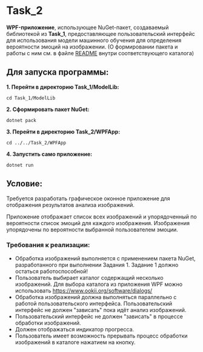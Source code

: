 # **Task_2**
**WPF-приложение**, использующее NuGet-пакет, создаваемый библиотекой из **Task_1**, предоставляющее пользовательский интерфейс для использования модели машинного обучения для определения вероятности эмоций на изображении. (О формировании пакета и работы с ним см. в файле [README](https://github.com/tsirleo/Lab_DotNET/blob/master/Task_1/README.md) внутри соответствующего каталога)

## **Для запуска программы:** 
**1. Перейти в директорию Task_1/ModelLib:**
```
cd Task_1/ModelLib
```

**2. Сформировать пакет NuGet:**
```
dotnet pack
```
**3. Перейти в директорию Task_2/WPFApp:**
```
cd ../../Task_2/WPFApp
```
**4. Запустить само приложение:**
```
dotnet run
```
## **Условие:** 
Требуется разработать графическое оконное приложение для отображения результатов анализа изображений. 

Приложение отображает список всех изображений и упорядоченный по вероятности список эмоций для каждого изображения. Изображения упорядочены по вероятности выбранной пользователем эмоции. 

### **Требования к реализации:** 
- Обработка изображений выполняется  c применением пакета NuGet, разработанного при выполнении Задания 1. Задание 1 должно остаться работоспособной! 
- Пользователь выбирает каталог содержащий несколько изображений. Для выбора каталога из приложения WPF можно использовать https://www.ookii.org/software/dialogs/ 
- Обработка изображений должна выполняться параллельно с работой пользовательского интерфейса. Пользовательский интерфейс не должен "зависать" пока идёт анализ изображений. 
- Пользовательский интерфейс не должен "зависать" в процессе обработки изображений. 
- Должен отображаться индикатор прогресса. 
- Пользователь имеет возможность прерывать процесс обработки изображений в каталоге нажатием на кнопку. 